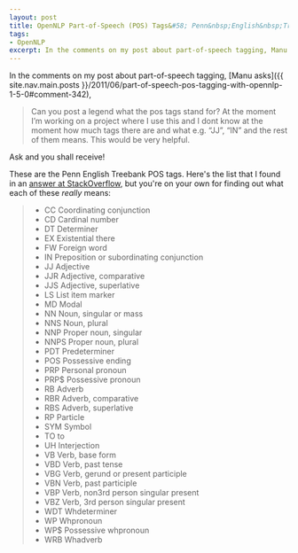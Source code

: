 ```yaml
---
layout: post
title: OpenNLP Part-of-Speech (POS) Tags&#58; Penn&nbsp;English&nbsp;Treebank
tags:
- OpenNLP
excerpt: In the comments on my post about part-of-speech tagging, Manu asks, "Can you post a legend what the pos tags stand for? ...
---
```


In the comments on my post about part-of-speech tagging, [Manu asks]({{ site.nav.main.posts }}/2011/06/part-of-speech-pos-tagging-with-opennlp-1-5-0#comment-342),

> Can you post a legend what the pos tags stand for? <!--more--> At the moment I’m working on a project where I use this and I dont know at the moment how much tags there are and what e.g. “JJ”, “IN” and the rest of them means. This would be very helpful.

Ask and you shall receive!

These are the Penn English Treebank POS tags.  Here's the list that I found in an [answer at StackOverflow](http://stackoverflow.com/a/1833718/186818), but you're on your own for finding out what each of these _really_ means:

> - CC Coordinating conjunction
> - CD Cardinal number
> - DT Determiner
> - EX Existential there
> - FW Foreign word
> - IN Preposition or subordinating conjunction
> - JJ Adjective
> - JJR Adjective, comparative
> - JJS Adjective, superlative
> - LS List item marker
> - MD Modal
> - NN Noun, singular or mass
> - NNS Noun, plural
> - NNP Proper noun, singular
> - NNPS Proper noun, plural
> - PDT Predeterminer
> - POS Possessive ending
> - PRP Personal pronoun
> - PRP$ Possessive pronoun
> - RB Adverb
> - RBR Adverb, comparative
> - RBS Adverb, superlative
> - RP Particle
> - SYM Symbol
> - TO to
> - UH Interjection
> - VB Verb, base form
> - VBD Verb, past tense
> - VBG Verb, gerund or present participle
> - VBN Verb, past participle
> - VBP Verb, non­3rd person singular present
> - VBZ Verb, 3rd person singular present
> - WDT Wh­determiner
> - WP Wh­pronoun
> - WP$ Possessive wh­pronoun
> - WRB Wh­adverb

